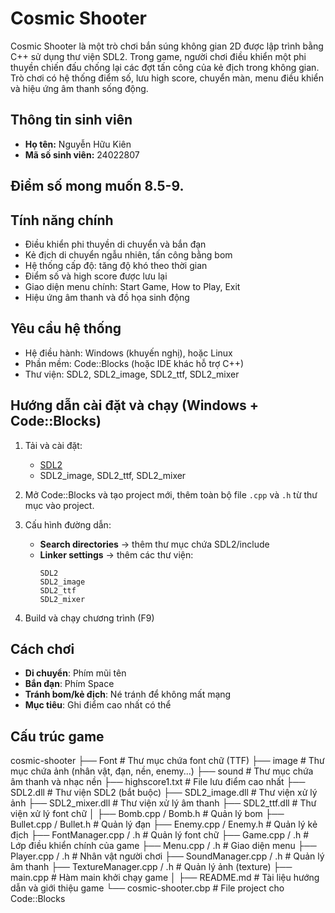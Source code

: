 # Cosmic Shooter

Cosmic Shooter là một trò chơi bắn súng không gian 2D được lập trình bằng C++ sử dụng thư viện SDL2. Trong game, người chơi điều khiển một phi thuyền chiến đấu chống lại các đợt tấn công của kẻ địch trong không gian. Trò chơi có hệ thống điểm số, lưu high score, chuyển màn, menu điều khiển và hiệu ứng âm thanh sống động.

## Thông tin sinh viên

- **Họ tên:** Nguyễn Hữu Kiên  
- **Mã số sinh viên:** 24022807

## Điểm số mong muốn 8.5-9.

## Tính năng chính

- Điều khiển phi thuyền di chuyển và bắn đạn
- Kẻ địch di chuyển ngẫu nhiên, tấn công bằng bom 
- Hệ thống cấp độ: tăng độ khó theo thời gian
- Điểm số và high score được lưu lại
- Giao diện menu chính: Start Game, How to Play, Exit
- Hiệu ứng âm thanh và đồ họa sinh động

## Yêu cầu hệ thống

- Hệ điều hành: Windows (khuyến nghị), hoặc Linux
- Phần mềm: Code::Blocks (hoặc IDE khác hỗ trợ C++)
- Thư viện: SDL2, SDL2_image, SDL2_ttf, SDL2_mixer

## Hướng dẫn cài đặt và chạy (Windows + Code::Blocks)

1. Tải và cài đặt:
   - [SDL2](https://www.libsdl.org/)
   - SDL2_image, SDL2_ttf, SDL2_mixer

2. Mở Code::Blocks và tạo project mới, thêm toàn bộ file `.cpp` và `.h` từ thư mục vào project.

3. Cấu hình đường dẫn:
   - **Search directories** → thêm thư mục chứa SDL2/include
   - **Linker settings** → thêm các thư viện:
     ```
     SDL2
     SDL2_image
     SDL2_ttf
     SDL2_mixer
     ```

4. Build và chạy chương trình (F9)

## Cách chơi

- **Di chuyển**: Phím mũi tên
- **Bắn đạn**: Phím Space
- **Tránh bom/kẻ địch**: Né tránh để không mất mạng
- **Mục tiêu**: Ghi điểm cao nhất có thể

## Cấu trúc game

cosmic-shooter
├── Font                           # Thư mục chứa font chữ (TTF)
├── image                          # Thư mục chứa ảnh (nhân vật, đạn, nền, enemy...)
├── sound                          # Thư mục chứa âm thanh và nhạc nền
├── highscore1.txt                 # File lưu điểm cao nhất
├── SDL2.dll                       # Thư viện SDL2 (bắt buộc)
├── SDL2_image.dll                 # Thư viện xử lý ảnh
├── SDL2_mixer.dll                 # Thư viện xử lý âm thanh
├── SDL2_ttf.dll                   # Thư viện xử lý font chữ
│
├── Bomb.cpp / Bomb.h              # Quản lý bom
├── Bullet.cpp / Bullet.h          # Quản lý đạn
├── Enemy.cpp / Enemy.h            # Quản lý kẻ địch
├── FontManager.cpp / .h           # Quản lý font chữ
├── Game.cpp / .h                  # Lớp điều khiển chính của game
├── Menu.cpp / .h                  # Giao diện menu
├── Player.cpp / .h                # Nhân vật người chơi
├── SoundManager.cpp / .h          # Quản lý âm thanh
├── TextureManager.cpp / .h        # Quản lý ảnh (texture)
├── main.cpp                       # Hàm main khởi chạy game
│
├── README.md                      # Tài liệu hướng dẫn và giới thiệu game
└── cosmic-shooter.cbp             # File project cho Code::Blocks




